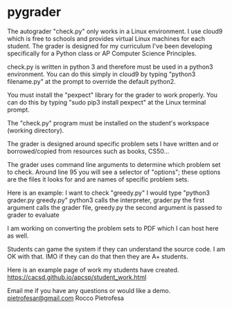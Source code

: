 # pygrader

The autograder "check.py" only works in a Linux environment. I use cloud9 which is free to schools and provides virtual Linux machines for each student. The grader is designed for my curriculum I've been developing specifically for a Python class or AP Computer Science Principles.

check.py is written in python 3 and therefore must be used in a python3 environment. You can do this simply in cloud9 by typing "python3 filename.py" at the prompt to override the default python2.

You must install the "pexpect" library for the grader to work properly. You can do this by typing "sudo pip3 install pexpect" at the Linux terminal prompt.

The "check.py" program must be installed on the student's workspace (working directory).

The grader is designed around specific problem sets I have written and or borrowed/copied from resources such as books, CS50...

The grader uses command line arguments to determine which problem set to check. Around line 95 you will see a selector of "options"; these options are the files it looks for and are names of specific problem sets.

Here is an example:
I want to check "greedy.py"
I would type "python3 grader.py greedy.py"
python3 calls the interpreter, grader.py the first argument calls the grader file, greedy.py the second argument is passed to grader to evaluate

I am working on converting the problem sets to PDF which I can host here as well. 

Students can game the system if they can understand the source code. I am OK with that. IMO if they can do that then they are A+ students.

Here is an example page of work my students have created. https://cacsd.github.io/apcsp/student_work.html

Email me if you have any questions or would like a demo. 
pietrofesar@gmail.com
Rocco Pietrofesa

